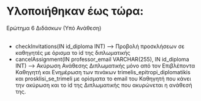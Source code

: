 # Υλοποιήθηκαν έως τώρα: 

Ερώτημα 6 Διδάσκων (Υπό Ανάθεση)        <br>                                                                                              <br>
- checkInvitations(IN id_diploma INT)  --> Προβολή προσκλήσεων σε καθηγητές με όρισμα το id της διπλωματικής                            <br>
- cancelAssignment(IN professor_email VARCHAR(255), IN id_diploma INT) --> Ακύρωση Ανάθεσης Διπλωματικής μόνο από τον Επιβλέποντα Καθηγητή και Ενημέρωση των πινάκων trimelis_epitropi_diplomatikis και 
  prosklisi_se_trimeli με ορίσματα το email του Καθηγητή που κάνει την ακύρωση και το id της Διπλωματικής που ακυρώνεται η ανάθεσή της.
